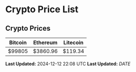 # Crypto Price List

## Crypto Prices
| Bitcoin | Ethereum | Litecoin |
| ------- | -------- | -------- |
| $99805 | $3860.96 | $119.34 |
**Last Updated:** 2024-12-12 22:08 UTC
**Last Updated:** $DATE$
